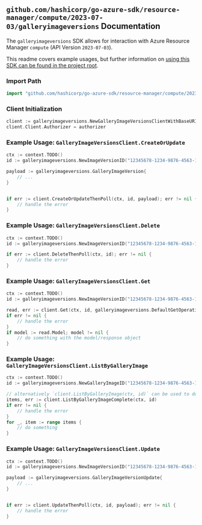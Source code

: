 
## `github.com/hashicorp/go-azure-sdk/resource-manager/compute/2023-07-03/galleryimageversions` Documentation

The `galleryimageversions` SDK allows for interaction with Azure Resource Manager `compute` (API Version `2023-07-03`).

This readme covers example usages, but further information on [using this SDK can be found in the project root](https://github.com/hashicorp/go-azure-sdk/tree/main/docs).

### Import Path

```go
import "github.com/hashicorp/go-azure-sdk/resource-manager/compute/2023-07-03/galleryimageversions"
```


### Client Initialization

```go
client := galleryimageversions.NewGalleryImageVersionsClientWithBaseURI("https://management.azure.com")
client.Client.Authorizer = authorizer
```


### Example Usage: `GalleryImageVersionsClient.CreateOrUpdate`

```go
ctx := context.TODO()
id := galleryimageversions.NewImageVersionID("12345678-1234-9876-4563-123456789012", "example-resource-group", "galleryName", "imageName", "versionName")

payload := galleryimageversions.GalleryImageVersion{
	// ...
}


if err := client.CreateOrUpdateThenPoll(ctx, id, payload); err != nil {
	// handle the error
}
```


### Example Usage: `GalleryImageVersionsClient.Delete`

```go
ctx := context.TODO()
id := galleryimageversions.NewImageVersionID("12345678-1234-9876-4563-123456789012", "example-resource-group", "galleryName", "imageName", "versionName")

if err := client.DeleteThenPoll(ctx, id); err != nil {
	// handle the error
}
```


### Example Usage: `GalleryImageVersionsClient.Get`

```go
ctx := context.TODO()
id := galleryimageversions.NewImageVersionID("12345678-1234-9876-4563-123456789012", "example-resource-group", "galleryName", "imageName", "versionName")

read, err := client.Get(ctx, id, galleryimageversions.DefaultGetOperationOptions())
if err != nil {
	// handle the error
}
if model := read.Model; model != nil {
	// do something with the model/response object
}
```


### Example Usage: `GalleryImageVersionsClient.ListByGalleryImage`

```go
ctx := context.TODO()
id := galleryimageversions.NewGalleryImageID("12345678-1234-9876-4563-123456789012", "example-resource-group", "galleryName", "imageName")

// alternatively `client.ListByGalleryImage(ctx, id)` can be used to do batched pagination
items, err := client.ListByGalleryImageComplete(ctx, id)
if err != nil {
	// handle the error
}
for _, item := range items {
	// do something
}
```


### Example Usage: `GalleryImageVersionsClient.Update`

```go
ctx := context.TODO()
id := galleryimageversions.NewImageVersionID("12345678-1234-9876-4563-123456789012", "example-resource-group", "galleryName", "imageName", "versionName")

payload := galleryimageversions.GalleryImageVersionUpdate{
	// ...
}


if err := client.UpdateThenPoll(ctx, id, payload); err != nil {
	// handle the error
}
```
